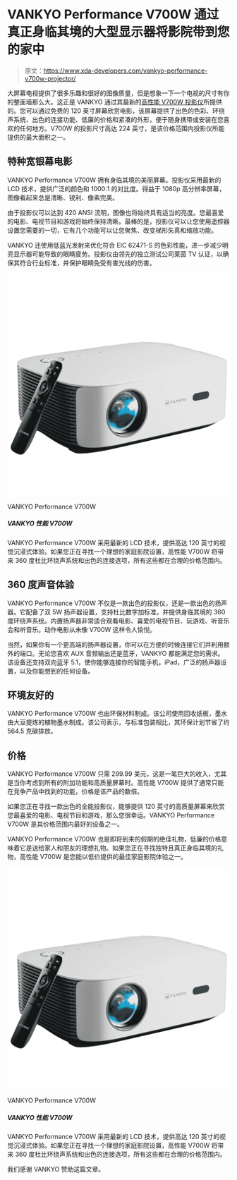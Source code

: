 # VANKYO Performance V700W 通过真正身临其境的大型显示器将影院带到您的家中

> 原文：<https://www.xda-developers.com/vankyo-performance-v700w-projector/>

大屏幕电视提供了很多乐趣和很好的图像质量，但是想象一下一个电视的尺寸有你的整面墙那么大。这正是 VANKYO 通过其最新的[高性能 V700W 投影仪](https://ivankyo.com/products/vankyo-v700w-1080p-projector?utm_source=xda&utm_medium=v700w&utm_campaign=pr)所提供的。您可以通过免费的 120 英寸屏幕欣赏电影，该屏幕提供了出色的色彩、环绕声系统、出色的连接功能、低廉的价格和紧凑的外形，便于随身携带或安装在您喜欢的任何地方。V700W 的投影尺寸高达 224 英寸，是该价格范围内投影仪所能提供的最大面积之一。

## 特种宽银幕电影

VANKYO Performance V700W 拥有身临其境的美丽屏幕。投影仪采用最新的 LCD 技术，提供广泛的颜色和 1000:1 的对比度。得益于 1080p 高分辨率屏幕，图像看起来总是清晰、锐利、像素完美。

由于投影仪可以达到 420 ANSI 流明，图像也将始终具有适当的亮度。您最喜爱的电影、电视节目和游戏将始终保持清晰。最棒的是，投影仪可以让您使用遥控器设置您需要的一切，它有几个功能可以让您聚焦、改变梯形失真和缩放功能。

VANKYO 还使用低蓝光发射来优化符合 EIC 62471-S 的色彩性能，进一步减少明亮显示器可能导致的眼睛疲劳。投影仪由领先的独立测试公司莱茵 TV 认证，以确保其符合行业标准，并保护眼睛免受有害光线的伤害。

 <picture>![The VANKYO Performance V700W comes with the latest LCD technology, providing an up to 120-inch visually immersive experience. If you’re looking for an ideal home cinema setup, the Performance V700W will bring a 360-degree Dolby surround sound system, and excellent connectivity options, all at an affordable price tag. ](img/a63317a319d92d4db224ddc8406ac9a5.png)</picture> 

VANKYO Performance V700W

##### VANKYO 性能 V700W

VANKYO Performance V700W 采用最新的 LCD 技术，提供高达 120 英寸的视觉沉浸式体验。如果您正在寻找一个理想的家庭影院设置，高性能 V700W 将带来 360 度杜比环绕声系统和出色的连接选项，所有这些都在合理的价格范围内。

## 360 度声音体验

VANKYO Performance V700W 不仅是一款出色的投影仪，还是一款出色的扬声器。它配备了双 5W 扬声器设置，支持杜比数字加标准，并提供身临其境的 360 度环绕声系统。内置扬声器非常适合观看电影、喜爱的电视节目、玩游戏、听音乐会和听音乐。动作电影从未像 V700W 这样令人愉悦。

当然，如果你有一个更高端的扬声器设置，你可以在方便的时候连接它们并利用额外的端口。无论您喜欢 AUX 音频输出还是蓝牙，VANKYO 都能满足您的需求。该设备还支持双向蓝牙 5.1，使你能够连接你的智能手机，iPad，广泛的扬声器设置，以及你能想到的任何设备。

## 环境友好的

VANKYO Performance V700W 也由环保材料制成。该公司使用回收纸板，墨水由大豆提炼的植物墨水制成。该公司表示，与标准包装相比，其环保计划节省了约 564.5 克碳排放。

## 价格

VANKYO Performance V700W 只需 299.99 美元，这是一笔巨大的收入，尤其是当你考虑到所有的附加功能和高质量屏幕时。高性能 V700W 提供了通常只能在竞争产品中找到的功能，价格是该产品的数倍。

如果您正在寻找一款出色的全能投影仪，能够提供 120 英寸的高质量屏幕来欣赏您最喜爱的电影、电视节目和游戏，那么您很幸运。VANKYO Performance V700W 是其价格范围内最好的设备之一。

VANKYO Performance V700W 也是即将到来的假期的绝佳礼物，低廉的价格意味着它是送给家人和朋友的理想礼物。如果您正在寻找独特且真正身临其境的礼物，高性能 V700W 是您能以低价提供的最佳家庭影院体验之一。

 <picture>![The VANKYO Performance V700W comes with the latest LCD technology, providing an up to 120-inch visually immersive experience. If you’re looking for an ideal home cinema setup, the Performance V700W will bring a 360-degree Dolby surround sound system, and excellent connectivity options, all at an affordable price tag. ](img/a63317a319d92d4db224ddc8406ac9a5.png)</picture> 

VANKYO Performance V700W

##### VANKYO 性能 V700W

VANKYO Performance V700W 采用最新的 LCD 技术，提供高达 120 英寸的视觉沉浸式体验。如果您正在寻找一个理想的家庭影院设置，高性能 V700W 将带来 360 度杜比环绕声系统和出色的连接选项，所有这些都在合理的价格范围内。

我们感谢 VANKYO 赞助这篇文章。